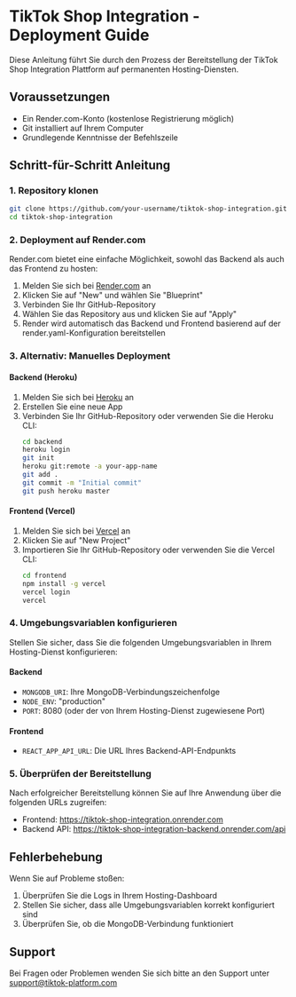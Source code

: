 # TikTok Shop Integration - Deployment Guide

Diese Anleitung führt Sie durch den Prozess der Bereitstellung der TikTok Shop Integration Plattform auf permanenten Hosting-Diensten.

## Voraussetzungen

- Ein Render.com-Konto (kostenlose Registrierung möglich)
- Git installiert auf Ihrem Computer
- Grundlegende Kenntnisse der Befehlszeile

## Schritt-für-Schritt Anleitung

### 1. Repository klonen

```bash
git clone https://github.com/your-username/tiktok-shop-integration.git
cd tiktok-shop-integration
```

### 2. Deployment auf Render.com

Render.com bietet eine einfache Möglichkeit, sowohl das Backend als auch das Frontend zu hosten:

1. Melden Sie sich bei [Render.com](https://render.com) an
2. Klicken Sie auf "New" und wählen Sie "Blueprint"
3. Verbinden Sie Ihr GitHub-Repository
4. Wählen Sie das Repository aus und klicken Sie auf "Apply"
5. Render wird automatisch das Backend und Frontend basierend auf der render.yaml-Konfiguration bereitstellen

### 3. Alternativ: Manuelles Deployment

#### Backend (Heroku)

1. Melden Sie sich bei [Heroku](https://heroku.com) an
2. Erstellen Sie eine neue App
3. Verbinden Sie Ihr GitHub-Repository oder verwenden Sie die Heroku CLI:
   ```bash
   cd backend
   heroku login
   git init
   heroku git:remote -a your-app-name
   git add .
   git commit -m "Initial commit"
   git push heroku master
   ```

#### Frontend (Vercel)

1. Melden Sie sich bei [Vercel](https://vercel.com) an
2. Klicken Sie auf "New Project"
3. Importieren Sie Ihr GitHub-Repository oder verwenden Sie die Vercel CLI:
   ```bash
   cd frontend
   npm install -g vercel
   vercel login
   vercel
   ```

### 4. Umgebungsvariablen konfigurieren

Stellen Sie sicher, dass Sie die folgenden Umgebungsvariablen in Ihrem Hosting-Dienst konfigurieren:

#### Backend
- `MONGODB_URI`: Ihre MongoDB-Verbindungszeichenfolge
- `NODE_ENV`: "production"
- `PORT`: 8080 (oder der von Ihrem Hosting-Dienst zugewiesene Port)

#### Frontend
- `REACT_APP_API_URL`: Die URL Ihres Backend-API-Endpunkts

### 5. Überprüfen der Bereitstellung

Nach erfolgreicher Bereitstellung können Sie auf Ihre Anwendung über die folgenden URLs zugreifen:

- Frontend: https://tiktok-shop-integration.onrender.com
- Backend API: https://tiktok-shop-integration-backend.onrender.com/api

## Fehlerbehebung

Wenn Sie auf Probleme stoßen:

1. Überprüfen Sie die Logs in Ihrem Hosting-Dashboard
2. Stellen Sie sicher, dass alle Umgebungsvariablen korrekt konfiguriert sind
3. Überprüfen Sie, ob die MongoDB-Verbindung funktioniert

## Support

Bei Fragen oder Problemen wenden Sie sich bitte an den Support unter support@tiktok-platform.com
